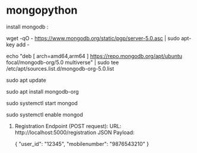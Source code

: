 # mongopython

install mongodb :

wget -qO - https://www.mongodb.org/static/pgp/server-5.0.asc | sudo apt-key add -

echo "deb [ arch=amd64,arm64 ] https://repo.mongodb.org/apt/ubuntu focal/mongodb-org/5.0 multiverse" | sudo tee /etc/apt/sources.list.d/mongodb-org-5.0.list

sudo apt update

sudo apt install mongodb-org

sudo systemctl start mongod

sudo systemctl enable mongod


1) Registration Endpoint (POST request):
   URL: http://localhost:5000/registration
   JSON Payload:

   {
     "user_id": "12345",
     "mobilenumber": "9876543210"
   }



